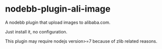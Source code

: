 # nodebb-plugin-ali-image
A nodebb plugin that upload images to alibaba.com.

Just install it, no configuration.

This plugin may require nodejs version>=7 because of zlib related reasons.

